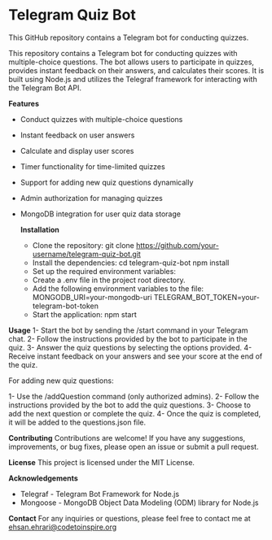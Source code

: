 # Telegram Quiz Bot
This GitHub repository contains a Telegram bot for conducting quizzes.  

This repository contains a Telegram bot for conducting quizzes with multiple-choice questions. The bot allows users to participate in quizzes, provides instant feedback on their answers, and calculates their scores. It is built using Node.js and utilizes the Telegraf framework for interacting with the Telegram Bot API.

**Features**
* Conduct quizzes with multiple-choice questions
* Instant feedback on user answers
* Calculate and display user scores
* Timer functionality for time-limited quizzes
* Support for adding new quiz questions dynamically
* Admin authorization for managing quizzes
* MongoDB integration for user quiz data storage

  **Installation**
  - Clone the repository:
      git clone https://github.com/your-username/telegram-quiz-bot.git
  - Install the dependencies:
      cd telegram-quiz-bot
      npm install
  - Set up the required environment variables:
  * Create a .env file in the project root directory.
  * Add the following environment variables to the file:
        MONGODB_URI=your-mongodb-uri
        TELEGRAM_BOT_TOKEN=your-telegram-bot-token
  - Start the application:
      npm start
    
**Usage**
  1- Start the bot by sending the /start command in your Telegram chat.
  2- Follow the instructions provided by the bot to participate in the quiz.
  3- Answer the quiz questions by selecting the options provided.
  4- Receive instant feedback on your answers and see your score at the end of the quiz.
  
For adding new quiz questions:

  1- Use the /addQuestion command (only authorized admins).
  2- Follow the instructions provided by the bot to add the quiz questions.
  3- Choose to add the next question or complete the quiz.
  4- Once the quiz is completed, it will be added to the questions.json file.

**Contributing**
  Contributions are welcome! If you have any suggestions, improvements, or bug fixes, please open an issue or submit a pull request.

**License**
  This project is licensed under the MIT License.

**Acknowledgements**
  * Telegraf - Telegram Bot Framework for Node.js
  * Mongoose - MongoDB Object Data Modeling (ODM) library for Node.js

**Contact**
For any inquiries or questions, please feel free to contact me at ehsan.ehrari@codetoinspire.org
  

